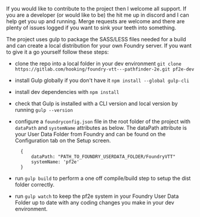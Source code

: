 If you would like to contribute to the project then I welcome all support. If you are a developer (or would like to be) the hit me up in discord and I can help get you up and running. Merge requests are welcome and there are plenty of issues logged if you want to sink your teeth into something. 

The project uses gulp to package the SASS/LESS files needed for a build and can create a local distribution for your own Foundry server. If you want to give it a go yourself follow these steps:
* clone the repo into a local folder in your dev environment `git clone https://gitlab.com/hooking/foundry-vtt---pathfinder-2e.git pf2e-dev`
* install Gulp globally if you don't have it `npm install --global gulp-cli`
* install dev dependencies with `npm install`
* check that Gulp is installed with a CLI version and local version by running `gulp --version` 
* configure a `foundryconfig.json` file in the root folder of the project with `dataPath` and `systemName` attributes as below. The dataPath attribute is your User Data Folder from Foundry and can be found on the Configuration tab on the Setup screen.

        {
            dataPath: "PATH_TO_FOUNDRY_USERDATA_FOLDER/FoundryVTT"
            systemName: 'pf2e'
        }

* run `gulp build` to perform a one off compile/build step to setup the dist folder correctly.
* run `gulp watch` to keep the pf2e system in your Foundry User Data Folder up to date with any coding changes you make in your dev environment.